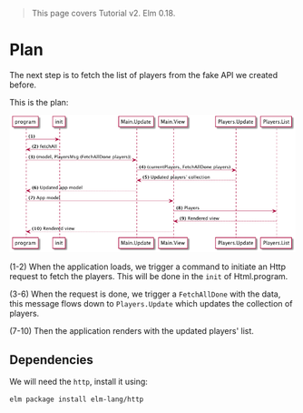 > This page covers Tutorial v2. Elm 0.18.

# Plan

The next step is to fetch the list of players from the fake API we created before.

This is the plan:

![Plan](01-plan.png)

(1-2) When the application loads, we trigger a command to initiate an Http request to fetch the players. This will be done in the `init` of Html.program.

(3-6) When the request is done, we trigger a `FetchAllDone` with the data, this message flows down to `Players.Update` which updates the collection of players.

(7-10) Then the application renders with the updated players' list.

## Dependencies

We will need the `http`, install it using:

```bash
elm package install elm-lang/http
```
